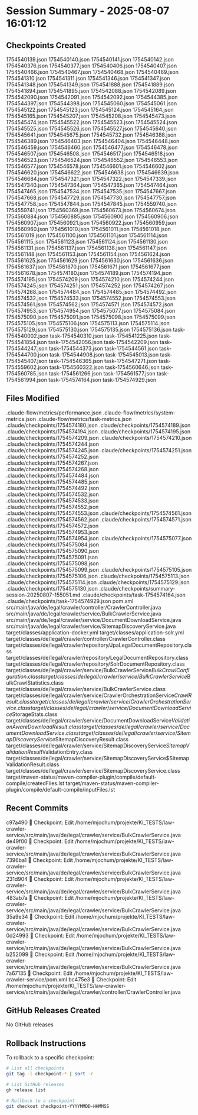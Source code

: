# Session Summary - 2025-08-07 16:01:12

## Checkpoints Created
1754540139.json
1754540140.json
1754540141.json
1754540142.json
1754540376.json
1754540377.json
1754540406.json
1754540407.json
1754540466.json
1754540467.json
1754540468.json
1754540469.json
1754541310.json
1754541311.json
1754541346.json
1754541347.json
1754541348.json
1754541349.json
1754541888.json
1754541889.json
1754541894.json
1754541895.json
1754542088.json
1754542089.json
1754542090.json
1754542091.json
1754542092.json
1754544385.json
1754544397.json
1754544398.json
1754545060.json
1754545061.json
1754545122.json
1754545123.json
1754545124.json
1754545164.json
1754545165.json
1754545207.json
1754545208.json
1754545473.json
1754545474.json
1754545522.json
1754545523.json
1754545524.json
1754545525.json
1754545526.json
1754545527.json
1754545640.json
1754545641.json
1754545675.json
1754545732.json
1754546388.json
1754546389.json
1754546403.json
1754546404.json
1754546448.json
1754546459.json
1754546460.json
1754546477.json
1754546478.json
1754546507.json
1754546508.json
1754546517.json
1754546518.json
1754546523.json
1754546524.json
1754546552.json
1754546553.json
1754546577.json
1754546578.json
1754546601.json
1754546602.json
1754546620.json
1754546622.json
1754546638.json
1754546639.json
1754546684.json
1754547321.json
1754547322.json
1754547339.json
1754547340.json
1754547364.json
1754547365.json
1754547464.json
1754547465.json
1754547534.json
1754547535.json
1754547667.json
1754547668.json
1754547729.json
1754547730.json
1754547757.json
1754547758.json
1754547844.json
1754547845.json
1754559740.json
1754559741.json
1754560369.json
1754560673.json
1754560674.json
1754560884.json
1754560885.json
1754560900.json
1754560906.json
1754560907.json
1754560921.json
1754560922.json
1754560959.json
1754560960.json
1754561010.json
1754561011.json
1754561018.json
1754561019.json
1754561100.json
1754561101.json
1754561114.json
1754561115.json
1754561123.json
1754561124.json
1754561130.json
1754561131.json
1754561137.json
1754561138.json
1754561147.json
1754561148.json
1754561153.json
1754561154.json
1754561624.json
1754561625.json
1754561629.json
1754561630.json
1754561636.json
1754561637.json
1754561670.json
1754561671.json
1754561677.json
1754561678.json
1754574180.json
1754574189.json
1754574194.json
1754574195.json
1754574209.json
1754574210.json
1754574244.json
1754574245.json
1754574251.json
1754574252.json
1754574267.json
1754574268.json
1754574484.json
1754574485.json
1754574492.json
1754574532.json
1754574533.json
1754574552.json
1754574553.json
1754574561.json
1754574562.json
1754574571.json
1754574572.json
1754574953.json
1754574954.json
1754575077.json
1754575084.json
1754575090.json
1754575091.json
1754575098.json
1754575099.json
1754575105.json
1754575106.json
1754575113.json
1754575114.json
1754575129.json
1754575130.json
1754575135.json
1754575136.json
task-1754540002.json
task-1754540310.json
task-1754541225.json
task-1754541854.json
task-1754542056.json
task-1754542209.json
task-1754544247.json
task-1754544373.json
task-1754544561.json
task-1754544700.json
task-1754544908.json
task-1754545013.json
task-1754545407.json
task-1754546365.json
task-1754547271.json
task-1754559602.json
task-1754560322.json
task-1754560646.json
task-1754560785.json
task-1754561266.json
task-1754561577.json
task-1754561994.json
task-1754574164.json
task-1754574929.json

## Files Modified
.claude-flow/metrics/performance.json
.claude-flow/metrics/system-metrics.json
.claude-flow/metrics/task-metrics.json
.claude/checkpoints/1754574180.json
.claude/checkpoints/1754574189.json
.claude/checkpoints/1754574194.json
.claude/checkpoints/1754574195.json
.claude/checkpoints/1754574209.json
.claude/checkpoints/1754574210.json
.claude/checkpoints/1754574244.json
.claude/checkpoints/1754574245.json
.claude/checkpoints/1754574251.json
.claude/checkpoints/1754574252.json
.claude/checkpoints/1754574267.json
.claude/checkpoints/1754574268.json
.claude/checkpoints/1754574484.json
.claude/checkpoints/1754574485.json
.claude/checkpoints/1754574492.json
.claude/checkpoints/1754574532.json
.claude/checkpoints/1754574533.json
.claude/checkpoints/1754574552.json
.claude/checkpoints/1754574553.json
.claude/checkpoints/1754574561.json
.claude/checkpoints/1754574562.json
.claude/checkpoints/1754574571.json
.claude/checkpoints/1754574572.json
.claude/checkpoints/1754574953.json
.claude/checkpoints/1754574954.json
.claude/checkpoints/1754575077.json
.claude/checkpoints/1754575084.json
.claude/checkpoints/1754575090.json
.claude/checkpoints/1754575091.json
.claude/checkpoints/1754575098.json
.claude/checkpoints/1754575099.json
.claude/checkpoints/1754575105.json
.claude/checkpoints/1754575106.json
.claude/checkpoints/1754575113.json
.claude/checkpoints/1754575114.json
.claude/checkpoints/1754575129.json
.claude/checkpoints/1754575130.json
.claude/checkpoints/summary-session-20250807-155051.md
.claude/checkpoints/task-1754574164.json
.claude/checkpoints/task-1754574929.json
pom.xml
src/main/java/de/legal/crawler/controller/CrawlerController.java
src/main/java/de/legal/crawler/service/BulkCrawlerService.java
src/main/java/de/legal/crawler/service/DocumentDownloadService.java
src/main/java/de/legal/crawler/service/SitemapDiscoveryService.java
target/classes/application-docker.yml
target/classes/application-solr.yml
target/classes/de/legal/crawler/controller/CrawlerController.class
target/classes/de/legal/crawler/repository/JpaLegalDocumentRepository.class
target/classes/de/legal/crawler/repository/LegalDocumentRepository.class
target/classes/de/legal/crawler/repository/SolrDocumentRepository.class
target/classes/de/legal/crawler/service/BulkCrawlerService$BulkCrawlConfiguration.class
target/classes/de/legal/crawler/service/BulkCrawlerService$BulkCrawlStatistics.class
target/classes/de/legal/crawler/service/BulkCrawlerService.class
target/classes/de/legal/crawler/service/CrawlerOrchestrationService$CrawlResult.class
target/classes/de/legal/crawler/service/CrawlerOrchestrationService.class
target/classes/de/legal/crawler/service/DocumentDownloadService$StorageStats.class
target/classes/de/legal/crawler/service/DocumentDownloadService$ValidationAwareDownloadResult.class
target/classes/de/legal/crawler/service/DocumentDownloadService.class
target/classes/de/legal/crawler/service/SitemapDiscoveryService$SitemapDiscoveryResult.class
target/classes/de/legal/crawler/service/SitemapDiscoveryService$SitemapValidationResult$ValidationEntry.class
target/classes/de/legal/crawler/service/SitemapDiscoveryService$SitemapValidationResult.class
target/classes/de/legal/crawler/service/SitemapDiscoveryService.class
target/maven-status/maven-compiler-plugin/compile/default-compile/createdFiles.lst
target/maven-status/maven-compiler-plugin/compile/default-compile/inputFiles.lst

## Recent Commits
c97a490 🔖 Checkpoint: Edit /home/mjochum/projekte/KI_TESTS/law-crawler-service/src/main/java/de/legal/crawler/service/BulkCrawlerService.java
de49f00 🔖 Checkpoint: Edit /home/mjochum/projekte/KI_TESTS/law-crawler-service/src/main/java/de/legal/crawler/service/BulkCrawlerService.java
7396ba1 🔖 Checkpoint: Edit /home/mjochum/projekte/KI_TESTS/law-crawler-service/src/main/java/de/legal/crawler/service/BulkCrawlerService.java
231d904 🔖 Checkpoint: Edit /home/mjochum/projekte/KI_TESTS/law-crawler-service/src/main/java/de/legal/crawler/service/BulkCrawlerService.java
483ab7a 🔖 Checkpoint: Edit /home/mjochum/projekte/KI_TESTS/law-crawler-service/src/main/java/de/legal/crawler/service/BulkCrawlerService.java
35a9e34 🔖 Checkpoint: Edit /home/mjochum/projekte/KI_TESTS/law-crawler-service/src/main/java/de/legal/crawler/service/BulkCrawlerService.java
0d24993 🔖 Checkpoint: Edit /home/mjochum/projekte/KI_TESTS/law-crawler-service/src/main/java/de/legal/crawler/service/BulkCrawlerService.java
b252099 🔖 Checkpoint: Edit /home/mjochum/projekte/KI_TESTS/law-crawler-service/src/main/java/de/legal/crawler/service/BulkCrawlerService.java
7a67135 🔖 Checkpoint: Edit /home/mjochum/projekte/KI_TESTS/law-crawler-service/pom.xml
bc475e3 🔖 Checkpoint: Edit /home/mjochum/projekte/KI_TESTS/law-crawler-service/src/main/java/de/legal/crawler/controller/CrawlerController.java

## GitHub Releases Created
No GitHub releases

## Rollback Instructions
To rollback to a specific checkpoint:
```bash
# List all checkpoints
git tag -l checkpoint-* | sort -r

# List GitHub releases
gh release list

# Rollback to a checkpoint
git checkout checkpoint-YYYYMMDD-HHMMSS
```
